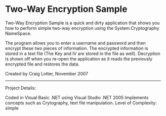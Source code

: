 Two-Way Encryption Sample
=========================

Two-Way Encryption Sample is a quick and dirty application that shows you how to perform simple two-way encryption using the System.Cryptography NameSpace.

The program allows you to enter a username and password and then encrypt these two pieces of information. The encrypted information is stored in a text file (The Key and IV are stored in the file as well). Decryption is shown off when you re-open the application as it reads the previously encrypted file and restores the data.

Created by Craig Lotter, November 2007

*********************************

Project Details:

Coded in Visual Basic .NET using Visual Studio .NET 2005
Implements concepts such as Crytography, text file manipulation.
Level of Complexity: simple
